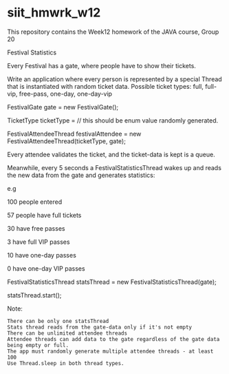 # siit_hmwrk_w12
This repository contains the Week12 homework of the JAVA course, Group 20

Festival Statistics

Every Festival has a gate, where people have to show their tickets.

Write an application where every person is represented by a special Thread that is instantiated with random ticket data.
Possible ticket types: full, full-vip, free-pass, one-day, one-day-vip

FestivalGate gate = new FestivalGate();

TicketType ticketType = // this should be enum value randomly generated.

FestivalAttendeeThread festivalAttendee = new FestivalAttendeeThread(ticketType, gate);

Every attendee validates the ticket, and the ticket-data is kept is a queue.

Meanwhile, every 5 seconds a FestivalStatisticsThread wakes up and reads the new data from the gate and generates statistics: 

e.g 

100 people entered

57 people have full tickets

30 have free passes

3 have full VIP passes

10 have one-day passes

0 have one-day VIP passes

FestivalStatisticsThread statsThread = new FestivalStatisticsThread(gate);

statsThread.start();

Note:

    There can be only one statsThread
    Stats thread reads from the gate-data only if it's not empty
    There can be unlimited attendee threads
    Attendee threads can add data to the gate regardless of the gate data being empty or full.
    The app must randomly generate multiple attendee threads - at least 100
    Use Thread.sleep in both thread types.
